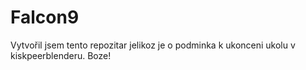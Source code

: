 # Falcon9
Vytvořil jsem tento repozitar jelikoz je o podminka k ukonceni ukolu v kiskpeerblenderu.
Boze!
